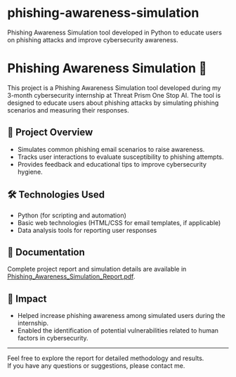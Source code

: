 # phishing-awareness-simulation
Phishing Awareness Simulation tool developed in Python to educate users on phishing attacks and improve cybersecurity awareness.
# Phishing Awareness Simulation 🎣

This project is a Phishing Awareness Simulation tool developed during my 3-month cybersecurity internship at Threat Prism One Stop AI. The tool is designed to educate users about phishing attacks by simulating phishing scenarios and measuring their responses.

## 📌 Project Overview
- Simulates common phishing email scenarios to raise awareness.
- Tracks user interactions to evaluate susceptibility to phishing attempts.
- Provides feedback and educational tips to improve cybersecurity hygiene.

## 🛠️ Technologies Used
- Python (for scripting and automation)
- Basic web technologies (HTML/CSS for email templates, if applicable)
- Data analysis tools for reporting user responses

## 📄 Documentation
Complete project report and simulation details are available in [Phishing_Awareness_Simulation_Report.pdf](./Phishing_Awareness_Simulation_Report.pdf).

## 🚀 Impact
- Helped increase phishing awareness among simulated users during the internship.
- Enabled the identification of potential vulnerabilities related to human factors in cybersecurity.

---

Feel free to explore the report for detailed methodology and results.  
If you have any questions or suggestions, please contact me.
